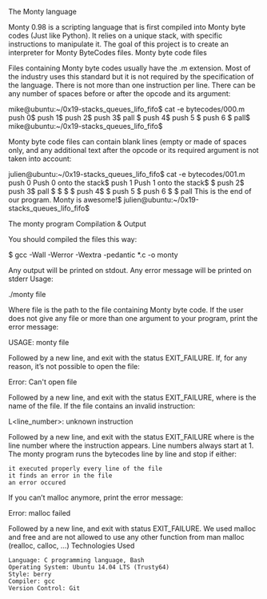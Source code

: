 The Monty language

Monty 0.98 is a scripting language that is first compiled into Monty byte codes (Just like Python). It relies on a unique stack, with specific instructions to manipulate it. The goal of this project is to create an interpreter for Monty ByteCodes files.
Monty byte code files

Files containing Monty byte codes usually have the .m extension. Most of the industry uses this standard but it is not required by the specification of the language. There is not more than one instruction per line. There can be any number of spaces before or after the opcode and its argument:

mike@ubuntu:~/0x19-stacks_queues_lifo_fifo$ cat -e bytecodes/000.m
push 0$
push 1$
push 2$
  push 3$
                   pall    $
push 4$
    push 5    $
      push    6        $
pall$
mike@ubuntu:~/0x19-stacks_queues_lifo_fifo$

Monty byte code files can contain blank lines (empty or made of spaces only, and any additional text after the opcode or its required argument is not taken into account:

julien@ubuntu:~/0x19-stacks_queues_lifo_fifo$ cat -e bytecodes/001.m
push 0 Push 0 onto the stack$
push 1 Push 1 onto the stack$
$
push 2$
  push 3$
                   pall    $
$
$
                           $
push 4$
$
    push 5    $
      push    6        $
$
pall This is the end of our program. Monty is awesome!$
julien@ubuntu:~/0x19-stacks_queues_lifo_fifo$

The monty program
Compilation & Output

You should compiled the files this way:

$ gcc -Wall -Werror -Wextra -pedantic *.c -o monty

Any output will be printed on stdout. Any error message will be printed on stderr
Usage:

./monty file

Where file is the path to the file containing Monty byte code. If the user does not give any file or more than one argument to your program, print the error message:

USAGE: monty file

Followed by a new line, and exit with the status EXIT_FAILURE. If, for any reason, it’s not possible to open the file:

Error: Can't open file <file>

Followed by a new line, and exit with the status EXIT_FAILURE, where is the name of the file. If the file contains an invalid instruction:

L<line_number>: unknown instruction <opcode>

Followed by a new line, and exit with the status EXIT_FAILURE where is the line number where the instruction appears. Line numbers always start at 1. The monty program runs the bytecodes line by line and stop if either:

    it executed properly every line of the file
    it finds an error in the file
    an error occured

If you can’t malloc anymore, print the error message:

Error: malloc failed

Followed by a new line, and exit with status EXIT_FAILURE. We used malloc and free and are not allowed to use any other function from man malloc (realloc, calloc, …)
Technologies Used

    Language: C programming language, Bash
    Operating System: Ubuntu 14.04 LTS (Trusty64)
    Style: berry
    Compiler: gcc
    Version Control: Git


